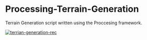# Processing-Terrain-Generation
Terrain Generation script written using the Proccesing framework. 

<a href="https://imgbb.com/"><img src="https://i.ibb.co/sqTnSLq/terrian-generation-rec.gif" alt="terrian-generation-rec" border="0"></a>
